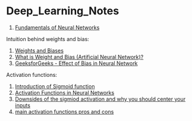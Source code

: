 # Deep_Learning_Notes

1) [Fundamentals of Neural Networks](https://wandb.ai/site/articles/fundamentals-of-neural-networks)


Intuition behind weights and bias:
1) [Weights and Biases](https://docs.paperspace.com/machine-learning/wiki/weights-and-biases)
2) [What is Weight and Bias (Artificial Neural Network)?](https://deepai.org/machine-learning-glossary-and-terms/weight-artificial-neural-network)
3) [GeeksforGeeks - Effect of Bias in Neural Network](https://www.geeksforgeeks.org/effect-of-bias-in-neural-network/)

Activation functions:
1) [Introduction of Sigmoid function](https://machinelearningmastery.com/a-gentle-introduction-to-sigmoid-function/)
2) [Activation Functions in Neural Networks](https://towardsdatascience.com/activation-functions-neural-networks-1cbd9f8d91d6)
3) [Downsides of the sigmiod activation and why you should center your inputs](https://rohanvarma.me/inputnormalization/)
4) [main activation functions pros and cons](https://medium.com/analytics-vidhya/comprehensive-synthesis-of-the-main-activation-functions-pros-and-cons-dab105fe4b3b)
